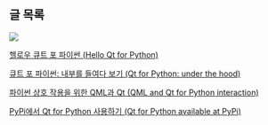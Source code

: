 
## 글 목록

![](https://j2doll.github.io/Qt-for-Python-Docs-Kor/pysidelogo.png)

[헬로우 큐트 포 파이썬 (Hello Qt for Python)](Hello-Qt-For-Python.md)

[큐트 포 파이썬: 내부를 들여다 보기 (Qt for Python: under the hood)](Qt-for-Python-under-the-hood.md)

[파이썬 상호 작용을 위한 QML과 Qt (QML and Qt for Python interaction)](QML-and-Qt-for-Python-interaction.md)

[PyPi에서 Qt for Python 사용하기 (Qt for Python available at PyPi)](Qt-for-Python-available-at-PyPi.md)

